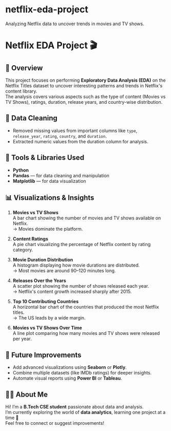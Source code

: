 # netflix-eda-project
Analyzing Netflix data to uncover trends in movies and TV shows.

# Netflix EDA Project 🎬

## 📖 Overview
This project focuses on performing **Exploratory Data Analysis (EDA)** on the Netflix Titles dataset to uncover interesting patterns and trends in Netflix's content library.  
The analysis covers various aspects such as the type of content (Movies vs TV Shows), ratings, duration, release years, and country-wise distribution.

## 🧹 Data Cleaning
- Removed missing values from important columns like `type`, `release_year`, `rating`, `country`, and `duration`.
- Extracted numeric values from the duration column for analysis.

## 🧰 Tools & Libraries Used
- **Python**
- **Pandas** — for data cleaning and manipulation  
- **Matplotlib** — for data visualization  

## 📊 Visualizations & Insights
1. **Movies vs TV Shows**  
   A bar chart showing the number of movies and TV shows available on Netflix.  
   → Movies dominate the platform.

2. **Content Ratings**  
   A pie chart visualizing the percentage of Netflix content by rating category.

3. **Movie Duration Distribution**  
   A histogram displaying how movie durations are distributed.  
   → Most movies are around 90–120 minutes long.

4. **Releases Over the Years**  
   A scatter plot showing the number of shows released each year.  
   → Netflix's content growth increased sharply after 2015.

5. **Top 10 Contributing Countries**  
   A horizontal bar chart of the countries that produced the most Netflix titles.  
   → The US leads by a wide margin.

6. **Movies vs TV Shows Over Time**  
   A line plot comparing how many movies and TV shows were released per year.

## 🚀 Future Improvements
- Add advanced visualizations using **Seaborn** or **Plotly**.  
- Combine multiple datasets (like IMDb ratings) for deeper insights.  
- Automate visual reports using **Power BI** or **Tableau**.

## 🙋‍♀️ About Me
Hi! I’m a **B.Tech CSE student** passionate about data and analysis.  
I’m currently exploring the world of **data analytics**, learning one project at a time 🌱  
Feel free to connect or suggest improvements!

